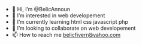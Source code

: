 - 👋 Hi, I’m @BelicAnnoun
- 👀 I’m interested in web developement
- 🌱 I’m currently learning html css javascript php
- 💞️ I’m looking to collaborate on web developement
- 📫 How to reach me belicfiverr@yahoo.com

<!---
BelicAnnoun/BelicAnnoun is a ✨ special ✨ repository because its `README.md` (this file) appears on your GitHub profile.
You can click the Preview link to take a look at your changes.
--->
